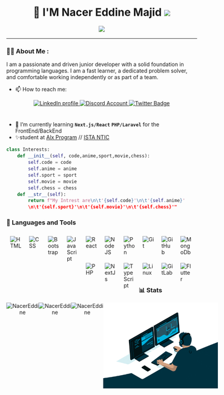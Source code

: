 <div align="center">
    <h1>
      🎈 I'M Nacer Eddine Majid
      <img src="https://media.giphy.com/media/hvRJCLFzcasrR4ia7z/giphy.gif" width="30px"/>
    </h1>
  </div>
  <p align="center">
  <a href="https://github.com/DenverCoder1/readme-typing-svg"><img src="https://readme-typing-svg.herokuapp.com?color=%2336BCF7&size=24&center=true&lines=I'm+Full+Stack+Web+Developer"></a>
</p>

---

### :man_technologist: About Me :

<p>I am a passionate and driven junior developer with a solid foundation in programming languages. I am a fast learner, a dedicated problem solver, and comfortable working independently or as part of a team.</p>

- 📫 How to reach me:
<div align="center" id="badges">
    <a href="https://www.linkedin.com/in/nacer-eddine-majid-bb0181262/">
      <img src="https://img.shields.io/badge/LinkedIn-blue?style=for-the-badge&logo=linkedin&logoColor=white" alt="LinkedIn profile"/>
    </a>
    <a href="https://www.discordapp.com/users/689985604087316503">
      <img src="https://img.shields.io/badge/NACEREDDINE-%237289DA.svg?style=for-the-badge&logo=discord&logoColor=white" alt="Discord Account"/>
    </a>
    <a href="https://twitter.com/NacerEd94535091">
      <img src="https://img.shields.io/badge/Twitter-blue?style=for-the-badge&logo=twitter&logoColor=white" alt="Twitter Badge"/>
    </a>
  </div>

#

- 🎯 I’m currently learning **`Next.js/React`** **`PHP/Laravel`** for the FrontEnd/BackEnd
- ✨student at <a href="https://www.alxafrica.com/">Alx Program</a> // <a href="https://www.ofppt.ma/">ISTA NTIC</a>

```python
class Interests:
    def __init__(self, code,anime,sport,movie,chess):
        self.code = code
        self.anime = anime
        self.sport = sport
        self.movie = movie
        self.chess = chess
    def __str__(self):
        return f"My Intrest are\n\t'{self.code}'\n\t'{self.anime}'
        \n\t'{self.sport}'\n\t'{self.movie}'\n\t'{self.chess}'"
```

### 🧰 Languages and Tools

<img alt="HTML" align="left" width="30px" style="padding:10px !important;" src="https://cdn.jsdelivr.net/gh/devicons/devicon/icons/html5/html5-plain.svg" />
<img alt="CSS" align="left" width="30px" style="padding:10px !important;" src="https://cdn.jsdelivr.net/gh/devicons/devicon/icons/css3/css3-plain.svg" />
<img alt="Bootstrap" align="left" width="30px" style="padding:10px !important;" src="https://cdn.jsdelivr.net/gh/devicons/devicon/icons/bootstrap/bootstrap-plain-wordmark.svg" />
<img alt="JavaScript" align="left" width="30px" style="padding:10px !important;" src="https://cdn.jsdelivr.net/gh/devicons/devicon/icons/javascript/javascript-plain.svg" />
<img alt="React" align="left" width="30px" style="padding:10px !important;" src="https://cdn.jsdelivr.net/gh/devicons/devicon/icons/react/react-original.svg" />
<img alt="NodeJS" align="left" width="30px" style="padding:10px !important;" src="https://cdn.jsdelivr.net/gh/devicons/devicon/icons/nodejs/nodejs-original.svg" />
<img alt="Python" align="left" width="30px" style="padding:10px !important;" src="https://cdn.jsdelivr.net/gh/devicons/devicon/icons/python/python-plain.svg" />
<img alt="Git" align="left" width="30px" style="padding:10px !important;" src="https://cdn.jsdelivr.net/gh/devicons/devicon/icons/git/git-original.svg" />
<img alt="GitHub" align="left" width="30px" style="padding:10px !important;" src="https://cdn.jsdelivr.net/gh/devicons/devicon/icons/github/github-original.svg" />
<img alt="MongoDb" align="left" width="30px" style="padding:10px !important;" src="https://cdn.jsdelivr.net/gh/devicons/devicon/icons/mongodb/mongodb-original-wordmark.svg" />
<img alt="PHP" align="left" width="30px" style="padding:10px !important;" src="https://cdn.jsdelivr.net/gh/devicons/devicon/icons/php/php-original.svg" />
<img alt="NextJs" align="left" width="30px" style="padding:10px !important;" src="https://cdn.jsdelivr.net/gh/devicons/devicon/icons/nextjs/nextjs-line.svg" />
<img alt="TypeScript" align="left" width="30px" style="padding:10px !important;" src="https://cdn.jsdelivr.net/gh/devicons/devicon/icons/typescript/typescript-plain.svg" />
<img alt="Linux" align="left" width="30px" style="padding:10px !important;" src="https://cdn.jsdelivr.net/gh/devicons/devicon/icons/linux/linux-original.svg" />
<img alt="GitLab" align="left" width="30px" style="padding:10px !important;" src="https://cdn.jsdelivr.net/gh/devicons/devicon/icons/gitlab/gitlab-original.svg" />
<img alt="Flutter" align="left" width="30px" style="padding:10px !important;" src="https://cdn.jsdelivr.net/gh/devicons/devicon/icons/flutter/flutter-original.svg" />
<br />

#

### 📊 Stats

<div align="center" style="display:flex;">
  <img width="45%" align="left" src="https://github-readme-stats.vercel.app/api?username=NacerEddine-19&show_icons=true&include_all_commits=true&theme=radical&hide_border=true" alt="NacerEddine" />
  <img width="45%" align="left" src="https://github-readme-stats.vercel.app/api/top-langs/?username=NacerEddine-19&layout=compact&theme=radical&hide_border=true" alt="NacerEddine" />
  <img width="45%" align="left" src="https://github-readme-streak-stats.herokuapp.com/?user=NacerEddine-19&" alt="NacerEddine" />
 
    <h1></h1>

  <img width="60%" align="right" src="https://github.com/NacerEddine-19/NacerEddine-19/blob/main/code.gif" alt="Coding Gif">
</div>
